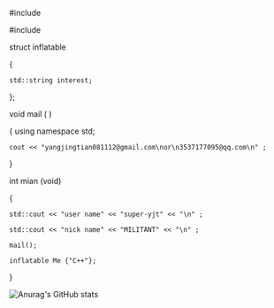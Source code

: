 #include <iostream>

#include <string>

struct inflatable

{

    std::string interest;
    
};

void mail ( )

{
    using namespace std;
    
    cout << "yangjingtian081112@gmail.com\nor\n3537177095@qq.com\n" ;

}

int mian (void)

{
    
    std::cout << "user name" << "super-yjt" << "\n" ;
   
    std::cout << "nick name" << "MILITANT" << "\n" ;
    
    mail();
    
    inflatable Me {"C++"};

}

![Anurag's GitHub stats](https://github-readme-stats.vercel.app/api?username=super-yjt&show_icons=true&theme=onedark)

